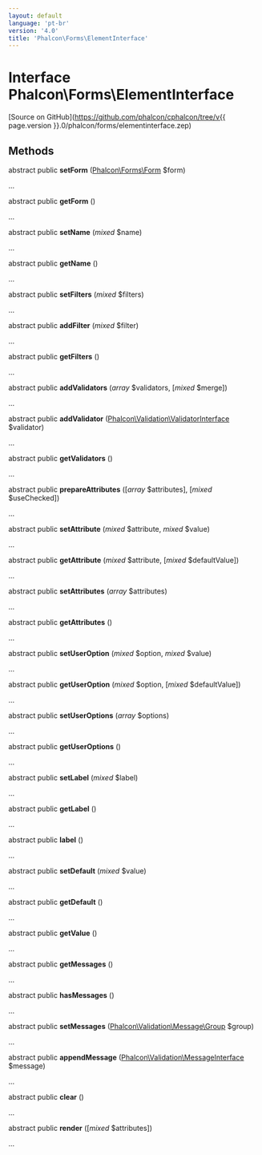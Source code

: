 ```yaml
---
layout: default
language: 'pt-br'
version: '4.0'
title: 'Phalcon\Forms\ElementInterface'
---
```


# Interface **Phalcon\Forms\ElementInterface**

[Source on GitHub](https://github.com/phalcon/cphalcon/tree/v{{ page.version }}.0/phalcon/forms/elementinterface.zep)

## Methods

abstract public **setForm** ([Phalcon\Forms\Form](Phalcon_Forms_Form) $form)

...

abstract public **getForm** ()

...

abstract public **setName** (*mixed* $name)

...

abstract public **getName** ()

...

abstract public **setFilters** (*mixed* $filters)

...

abstract public **addFilter** (*mixed* $filter)

...

abstract public **getFilters** ()

...

abstract public **addValidators** (*array* $validators, [*mixed* $merge])

...

abstract public **addValidator** ([Phalcon\Validation\ValidatorInterface](Phalcon_Validation_ValidatorInterface) $validator)

...

abstract public **getValidators** ()

...

abstract public **prepareAttributes** ([*array* $attributes], [*mixed* $useChecked])

...

abstract public **setAttribute** (*mixed* $attribute, *mixed* $value)

...

abstract public **getAttribute** (*mixed* $attribute, [*mixed* $defaultValue])

...

abstract public **setAttributes** (*array* $attributes)

...

abstract public **getAttributes** ()

...

abstract public **setUserOption** (*mixed* $option, *mixed* $value)

...

abstract public **getUserOption** (*mixed* $option, [*mixed* $defaultValue])

...

abstract public **setUserOptions** (*array* $options)

...

abstract public **getUserOptions** ()

...

abstract public **setLabel** (*mixed* $label)

...

abstract public **getLabel** ()

...

abstract public **label** ()

...

abstract public **setDefault** (*mixed* $value)

...

abstract public **getDefault** ()

...

abstract public **getValue** ()

...

abstract public **getMessages** ()

...

abstract public **hasMessages** ()

...

abstract public **setMessages** ([Phalcon\Validation\Message\Group](Phalcon_Validation_Message_Group) $group)

...

abstract public **appendMessage** ([Phalcon\Validation\MessageInterface](Phalcon_Validation_MessageInterface) $message)

...

abstract public **clear** ()

...

abstract public **render** ([*mixed* $attributes])

...